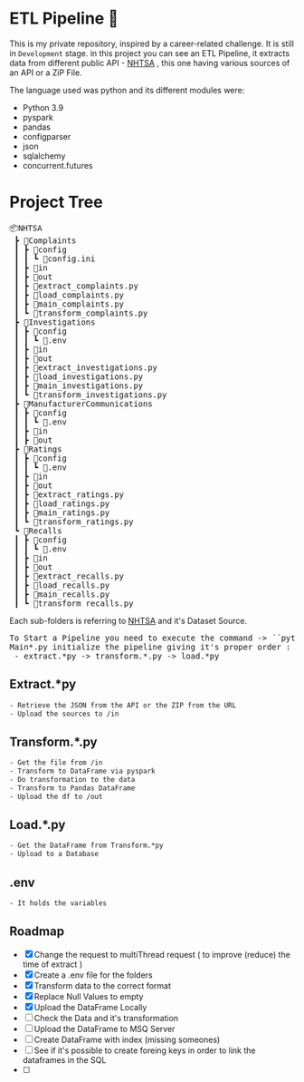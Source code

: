 
# ETL Pipeline 📎

This is my private repository, inspired by a career-related challenge.
It is still in `Development` stage. in this project you can see an ETL Pipeline, it extracts data from different public API - [NHTSA](https://www.nhtsa.gov/nhtsa-datasets-and-apis) , this one having various sources of an API or a ZiP File.


The language used was python and its different modules were:
-    Python 3.9
-    pyspark
-    pandas
-    configparser
-    json
-    sqlalchemy
-    concurrent.futures




# Project Tree

<pre>
📦NHTSA
 ┣ 📂Complaints
 ┃ ┣ 📂config
 ┃ ┃ ┗ 📜config.ini
 ┃ ┣ 📂in
 ┃ ┣ 📂out
 ┃ ┣ 📜extract_complaints.py
 ┃ ┣ 📜load_complaints.py
 ┃ ┣ 📜main_complaints.py
 ┃ ┗ 📜transform_complaints.py
 ┣ 📂Investigations
 ┃ ┣ 📂config
 ┃ ┃ ┗ 📜.env
 ┃ ┣ 📂in
 ┃ ┣ 📂out
 ┃ ┣ 📜extract_investigations.py
 ┃ ┣ 📜load_investigations.py
 ┃ ┣ 📜main_investigations.py
 ┃ ┗ 📜transform_investigations.py
 ┣ 📂ManufacturerCommunications
 ┃ ┣ 📂config
 ┃ ┃ ┗ 📜.env
 ┃ ┣ 📂in
 ┃ ┣ 📂out
 ┣ 📂Ratings
 ┃ ┣ 📂config
 ┃ ┃ ┗ 📜.env
 ┃ ┣ 📂in
 ┃ ┣ 📂out
 ┃ ┣ 📜extract_ratings.py
 ┃ ┣ 📜load_ratings.py
 ┃ ┣ 📜main_ratings.py
 ┃ ┗ 📜transform_ratings.py
 ┗ 📂Recalls
 ┃ ┣ 📂config
 ┃ ┃ ┗ 📜.env
 ┃ ┣ 📂in
 ┃ ┣ 📂out
 ┃ ┣ 📜extract_recalls.py
 ┃ ┣ 📜load_recalls.py
 ┃ ┣ 📜main_recalls.py
 ┃ ┗ 📜transform_recalls.py
</pre>

Each sub-folders is referring to [NHTSA](https://www.nhtsa.gov/nhtsa-datasets-and-apis) and it's Dataset Source.

<pre>
To Start a Pipeline you need to execute the command -> ´´python .\main_*.py ´´
Main*.py initialize the pipeline giving it's proper order :
 - extract.*py -> transform.*.py -> load.*py
</pre>
## Extract.*py

  ```txt
  - Retrieve the JSON from the API or the ZIP from the URL
  - Upload the sources to /in
  ```
## Transform.*.py

  ```txt
  - Get the file from /in
  - Transform to DataFrame via pyspark
  - Do transformation to the data
  - Transform to Pandas DataFrame
  - Upload the df to /out
  ```

## Load.*.py

  ```txt
  - Get the DataFrame from Transform.*py
  - Upload to a Database 
  ```
## .env
  ```txt
  - It holds the variables
  ```

<!-- ROADMAP -->
## Roadmap

- [x] Change the request to multiThread request ( to improve (reduce) the time of extract )
- [x] Create a .env file for the folders
- [x] Transform data to the correct format
- [x] Replace Null Values to empty
- [x] Upload the DataFrame Locally
- [ ] Check the Data and it's transformation 
- [ ] Upload the DataFrame to MSQ Server
- [ ] Create DataFrame with index (missing someones)
- [ ] See if it's possible to create foreing keys in order to link the dataframes in the SQL
- [ ]
